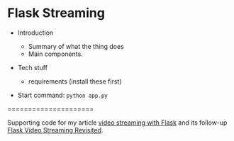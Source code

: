# Flask Streaming 
 - Introduction
   - Summary of what the thing does
   - Main components. 

 - Tech stuff
    - requirements (install these first)

 - Start command: 
   `python app.py`








=====================


Supporting code for my article [video streaming with Flask](http://blog.miguelgrinberg.com/post/video-streaming-with-flask) and its follow-up [Flask Video Streaming Revisited](http://blog.miguelgrinberg.com/post/flask-video-streaming-revisited).
